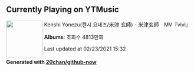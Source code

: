 ## Currently Playing on YTMusic

[<img align="left" width="100" src="https://i.ytimg.com/vi/W-Tun8O-Tjk/hqdefault.jpg?sqp=-oaymwEWCMACELQBIAQqCghQEJADGFogjgJIWg&rs">](https://music.youtube.com/watch?v=W-Tun8O-Tjk)

Kenshi Yonezu(켄시 요네즈/米津 玄師) - 米津玄師　MV『vivi』

**Albums**: 조회수 4813만회

Last updated at 02/23/2021 15:32

#### Generated with [20chan/github-now](https://github.com/20chan/github-now)


<!--
**20chan/20chan** is a ✨ _special_ ✨ repository because its `README.md` (this file) appears on your GitHub profile.

Here are some ideas to get you started:

- 🔭 I’m currently working on ...
- 🌱 I’m currently learning ...
- 👯 I’m looking to collaborate on ...
- 🤔 I’m looking for help with ...
- 💬 Ask me about ...
- 📫 How to reach me: ...
- 😄 Pronouns: ...
- ⚡ Fun fact: ...
-->
